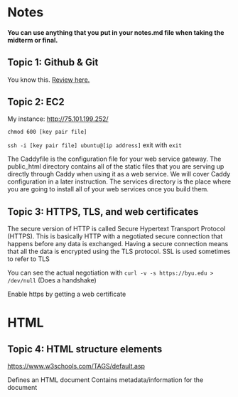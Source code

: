 # Notes
#### You can use anything that you put in your notes.md file when taking the midterm or final.

## Topic 1: Github & Git
You know this. 
[Review here.](https://docs.github.com/en/get-started/writing-on-github/getting-started-with-writing-and-formatting-on-github/basic-writing-and-formatting-syntax#links)

## Topic 2: EC2
My instance: http://75.101.199.252/

`chmod 600 [key pair file]`

`ssh -i [key pair file] ubuntu@[ip address]` exit with `exit`

The Caddyfile is the configuration file for your web service gateway. The public_html directory contains all of the static files that you are serving up directly through Caddy when using it as a web service. We will cover Caddy configuration in a later instruction. The services directory is the place where you are going to install all of your web services once you build them.


## Topic 3: HTTPS, TLS, and web certificates
The secure version of HTTP is called Secure Hypertext Transport Protocol (HTTPS). This is basically HTTP with a negotiated secure connection that happens before any data is exchanged. Having a secure connection means that all the data is encrypted using the TLS protocol. SSL is used sometimes to refer to TLS

You can see the actual negotiation with `curl -v -s https://byu.edu > /dev/null` (Does a handshake)

Enable https by getting a web certificate

# HTML

## Topic 4: HTML structure elements
https://www.w3schools.com/TAGS/default.asp

<html>	Defines an HTML document
<head>	Contains metadata/information for the document
<title>	Defines a title for the document
<body>	Defines the document's body
<h1> to <h6>	Defines HTML headings
<p>	Defines a paragraph
<br>	Inserts a single line break
<hr>	Defines a thematic change in the content
<!--...-->	comment
<ol>	Defines an ordered list

<strong> <b> text bold

The header contains a paragraph with a span, and a navigation containing multiple fdivisions of sub-content.

The main contains multiple sections that contain either an unordered list (ul) or a table. Main also contains an aside for content that does not fit the content flow of the sections.

The footer has a content division with a single span.

### Block and inline
block element is meant to be a distinct block in the flow of the content structure. An inline element is meant to be inline with the content flow of a block element.
    
    Block elements: `div`, `p` (paragraph)
   
    Inline elements: `b`, `span`

`Links:` <a href="https://www.byu.edu/">BYU</a>

`Image links:` <img src="https://www.w3schools.com/images/w3schools_green.jpg" alt="W3Schools.com" style="width:100px;height:100px;">

`Tables: `
<table>
    <tr>
        <td>1 row 1 col<td>
        <td>1 row 2 col</td>
    <tr>
 </table>


## Topic 4: HTML inputs
### Input elements:
| Element    | Meaning                          | Example                                        |
| ---------- | -------------------------------- | ---------------------------------------------- |
| `form`     | Input container and submission   | `<form action="form.html" method="post">`      |
| `fieldset` | Labeled input grouping           | `<fieldset> ... </fieldset>`                   |
| `input`    | Multiple types of user input     | `<input type="" />`                            |
| `select`   | Selection dropdown               | `<select><option>1</option></select>`          |
| `optgroup` | Grouped selection dropdown       | `<optgroup><option>1</option></optgroup>`      |
| `option`   | Selection option                 | `<option selected>option2</option>`            |
| `textarea` | Multiline text input             | `<textarea></textarea>`                        |
| `label`    | Individual input label           | `<label for="range">Range: </label>`           |
| `output`   | Output of input                  | `<output for="range">0</output>`               |
| `meter`    | Display value with a known range | `<meter min="0" max="100" value="50"></meter>` |

### Input types:
| Type           | Meaning                           |
| -------------- | --------------------------------- |
| text           | Single line textual value         |
| password       | Obscured password                 |
| email          | Email address                     |
| tel            | Telephone number                  |
| url            | URL address                       |
| number         | Numerical value                   |
| checkbox       | Inclusive selection               |
| radio          | Exclusive selection               |
| range          | Range limited number              |
| date           | Year, month, day                  |
| datetime-local | Date and time                     |
| month          | Year, month                       |
| week           | Week of year                      |
| color          | Color                             |
| file           | Local file                        |
| submit         | button to trigger form submission |

### Attribute types:
| Attribute | Meaning                                                                             |
| --------- | ----------------------------------------------------------------------------------- |
| name      | The name of the input. This is submitted as the name of the input if used in a form |
| disabled  | Disables the ability for the user to interact with the input                        |
| value     | The initial value of the input                                                      |
| required  | Signifies that a value is required in order to be valid                             |

https://codepen.io/Savannah-Smith-the-animator/pen/GRbPeBe?editors=1000

## Topic 5: HTML media
EX: img, audio, video, svg, and canvas. The img, audio, and video elements are all simple references to an external file, but svg and canvas both contain the code to render a visual image that can even be animated.

`<img alt="mountain landscape" src="https://images.pexels.com/photos/164170/pexels-photo-164170.jpeg" />`

`<audio controls src="testAudio.mp3"></audio>`

`<video controls width="300" crossorigin="anonymous">
  `<source src="https://commondatastorage.googleapis.com/gtv-videos-bucket/sample/BigBuckBunny.mp4" />`
</video`

Crossorigin needed if the video is not from your site.


`<svg viewBox="0 0 300 200" xmlns="http://www.w3.org/2000/svg" stroke="red" fill="red" style="border: 1px solid #000000">
  <circle cx="150" cy="100" r="50" />
</svg>`

# CSS

## Topic 6: CSS Flexbox
`flex` display layout is useful when you want to partition your application into areas that responsively move around as the window resizes or the orientation changes

Make th e body element into a responsive flexbox by including `display: flex` in CSS

`flex-direction: row` that the children are oriented side by side.

### Small screen sizes
Use `@media`

Set `flex-direction: column`

## Topic 7: CSS Frameworks
Tailwind: it uses smaller definitions that are applied specifically to individual HTML elements. This moves much of the CSS representation out of the CSS file and directly into the HTML.

Bootstrap: Referencing the Bootstrap CSS files then add the HTML link elements to your head element.
https://getbootstrap.com/docs/5.2/getting-started/introduction/

Here's an [example](https://codepen.io/leesjensen/pen/JjZavjW?editors=1100) of using bootstrap components.

# Javascript

## Topic 8: Javascript Arrays

| Function | Meaning                                                   | Example                       |
| -------- | --------------------------------------------------------- | ----------------------------- |
| push     | Add an item to the end of the array                       | `a.push(4)`                   |
| pop      | Remove an item from the end of the array                  | `x = a.pop()`                 |
| slice    | Return a sub-array                                        | `a.slice(1,-1)`               |
| sort     | Run a function to sort an array in place                  | `a.sort((a,b) => b-a)`        |
| values   | Creates an iterator for use with a `for of` loop          | `for (i of a.values()) {...}` |
| find     | Find the first item satisfied by a test function          | `a.find(i => i < 2)`          |
| forEach  | Run a function on each array item                         | `a.forEach(console.log)`      |
| reduce   | Run a function to reduce each array item to a single item | `a.reduce((a, c) => a + c)`   |
| map      | Run a function to map an array to a new array             | `a.map(i => i+i)`             |
| filter   | Run a function to remove items                            | `a.filter(i => i%2)`          |
| every    | Run a function to test if all items match                 | `a.every(i => i < 3)`         |
| some     | Run a function to test if any items match                 | `a.some(i => 1 < 1)`          |

## Topic 9: DOM
Document Object Model (DOM) is an object representation of the HTML elements that the browser uses to render the display. The browser also exposes the DOM to external code so that you can write programs that dynamically manipulate the HTML.
